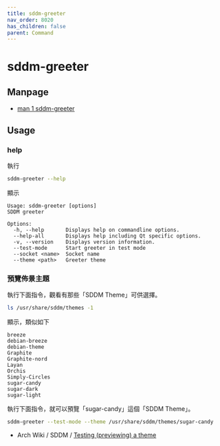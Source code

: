 ```yaml
---
title: sddm-greeter
nav_order: 8020
has_children: false
parent: Command
---
```



# sddm-greeter


## Manpage

* [man 1 sddm-greeter](https://manpages.debian.org/stable/sddm/sddm-greeter.1.en.html)


## Usage


### help

執行

``` sh
sddm-greeter --help
```

顯示

```
Usage: sddm-greeter [options]
SDDM greeter

Options:
  -h, --help       Displays help on commandline options.
  --help-all       Displays help including Qt specific options.
  -v, --version    Displays version information.
  --test-mode      Start greeter in test mode
  --socket <name>  Socket name
  --theme <path>   Greeter theme
```


### 預覽佈景主題

執行下面指令，觀看有那些「SDDM Theme」可供選擇。

``` sh
ls /usr/share/sddm/themes -1
```

顯示，類似如下

```
breeze
debian-breeze
debian-theme
Graphite
Graphite-nord
Layan
Orchis
Simply-Circles
sugar-candy
sugar-dark
sugar-light
```


執行下面指令，就可以預覽「sugar-candy」這個「SDDM Theme」。

``` sh
sddm-greeter --test-mode --theme /usr/share/sddm/themes/sugar-candy
```

* Arch Wiki / SDDM / [Testing (previewing) a theme](https://wiki.archlinux.org/title/SDDM#Testing_(previewing)_a_theme)
